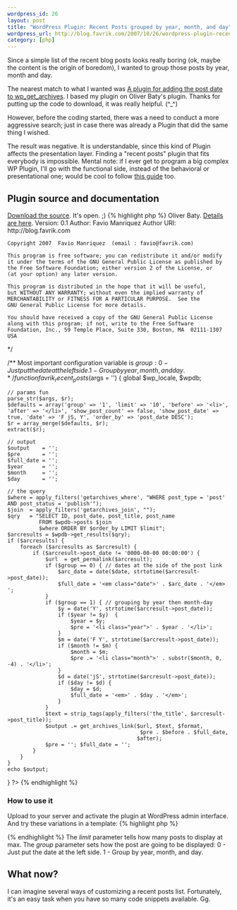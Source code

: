 ```yaml
--- 
wordpress_id: 26
layout: post
title: "WordPress Plugin: Recent Posts grouped by year, month, and day"
wordpress_url: http://blog.favrik.com/2007/10/26/wordpress-plugin-recent-posts-grouped-by-date/
category: [php]
---
```

Since a simple list of the recent blog posts looks really boring (ok, maybe the content is the origin of boredom), I wanted to group those posts by year, month and day.

The nearest match to what I wanted was <a href="http://www.ardamis.com/2007/06/25/adding-the-post-date-to-wp_get_archives/">A plugin for adding the post date to wp_get_archives</a>.  I based my plugin on Oliver Baty's plugin. Thanks for putting up the code to download, it was really helpful. (^_^)

However, before the coding started, there was a need to conduct a more aggressive search; just in case there was already a Plugin that did the same thing I wished.  

<!--more-->

The result was negative. It is understandable, since this kind of Plugin affects the presentation layer. Finding a "recent posts" plugin that fits everybody is impossible. Mental note: if I ever get to program a big complex WP Plugin, I'll go with the functional side, instead of the behavioral or presentational one; would be cool to follow <a href="http://lorelle.wordpress.com/2007/02/06/a-love-letter-to-wordpress-plugin-authors/">this guide</a> too.

<h2>Plugin source and documentation</h2>
<a href="http://blog.favrik.com/examples/favrik-recent-posts.txt">Download the source</a>.  It's open. ;)
{% highlight php %}
<?php
/*
Plugin Name: favrik Recent Posts 
Plugin URI: http://blog.favrik.com/
Description: Display recent posts by date: 1) grouping by year, month,day, and 2) just the date at the left side of the title. Based on the work by <a href="http://www.ardamis.com">Oliver Baty</a>. <a href=" http://www.ardamis.com/2007/06/25/adding-the-post-date-to-wp_get_archives/">Details are here</a>.
Version: 0.1
Author: Favio Manriquez
Author URI: http://blog.favrik.com

    Copyright 2007  Favio Manriquez  (email : favio@favrik.com)

    This program is free software; you can redistribute it and/or modify
    it under the terms of the GNU General Public License as published by
    the Free Software Foundation; either version 2 of the License, or
    (at your option) any later version.

    This program is distributed in the hope that it will be useful,
    but WITHOUT ANY WARRANTY; without even the implied warranty of
    MERCHANTABILITY or FITNESS FOR A PARTICULAR PURPOSE.  See the
    GNU General Public License for more details.

    You should have received a copy of the GNU General Public License
    along with this program; if not, write to the Free Software
    Foundation, Inc., 59 Temple Place, Suite 330, Boston, MA  02111-1307  USA
*/

/**
 Most important configuration variable is $group:
 0      -       Just put the date at the left side.
 1      -       Group by year, month, and day.
*/
function favrik_recent_posts($args = '') {
	global $wp_locale, $wpdb;

    // params fun
    parse_str($args, $r);
    $defaults = array('group' => '1', 'limit' => '10', 'before' => '<li>', 'after' => '</li>', 'show_post_count' => false, 'show_post_date' => true, 'date' => 'F jS, Y', 'order_by' => 'post_date DESC');
	$r = array_merge($defaults, $r);
	extract($r);
    
    // output 
    $output    = '';
    $pre       = '';
    $full_date = '';
    $year      = '';
    $month     = '';
    $day       = '';
    
	// the query
	$where = apply_filters('getarchives_where', "WHERE post_type = 'post' AND post_status = 'publish'");
	$join  = apply_filters('getarchives_join', "");
    $qry   = "SELECT ID, post_date, post_title, post_name 
              FROM $wpdb->posts $join 
              $where ORDER BY $order_by LIMIT $limit";
	$arcresults = $wpdb->get_results($qry);
	if ($arcresults) {
		foreach ($arcresults as $arcresult) {
			if ($arcresult->post_date != '0000-00-00 00:00:00') {
				$url  = get_permalink($arcresult);
				if ($group == 0) { // dates at the side of the post link
                    $arc_date = date($date, strtotime($arcresult->post_date));
                    $full_date = '<em class="date">' . $arc_date . '</em> ';
                }
                if ($group == 1) { // grouping by year then month-day
                    $y = date('Y', strtotime($arcresult->post_date));
                    if ($year != $y)  {
                        $year = $y;
                        $pre = '<li class="year">' . $year . '</li>';
                    }
                    $m = date('F Y', strtotime($arcresult->post_date));
                    if ($month != $m) {
                        $month = $m;
                        $pre .= '<li class="month">' . substr($month, 0, -4) . '</li>';
                    } 
                    $d = date('jS', strtotime($arcresult->post_date));
                    if ($day != $d) {
                        $day = $d;
                        $full_date = '<em>' . $day . '</em>';
                    }
                }
                $text = strip_tags(apply_filters('the_title', $arcresult->post_title));
				$output .= get_archives_link($url, $text, $format, 
                                              $pre . $before . $full_date, 
                                             $after);
                $pre = ''; $full_date = '';
			}
		}
    }
    echo $output;
}
?>
{% endhighlight %}
<h3>How to use it</h3>
Upload to your server and activate the plugin at WordPress admin interface. And try these variations in a template:
{% highlight php %}
<ul id="recent-posts">
 <?php favrik_recent_posts('group=1&limit=5'); ?>
</ul>

<ul id="recent-posts">
 <?php favrik_recent_posts('group=0&limit=5'); ?>
</ul>
{% endhighlight %}
The <em>limit </em>parameter tells how many posts to display at max.  The <em>group </em>parameter sets how the  post are going to be displayed:
 0      -       Just put the date at the left side.
 1      -       Group by year, month, and day.

<h2>What now?</h2>
I can imagine several ways of customizing a recent posts list.  Fortunately, it's an easy task when you have so many code snippets available.  Gg.
